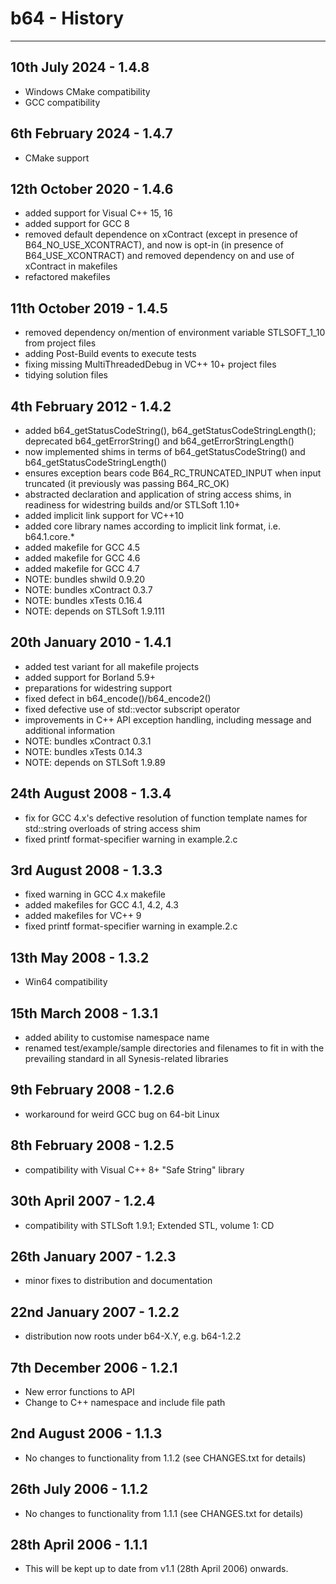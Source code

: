 # b64 - History


----


10th July 2024 - 1.4.8
----------------------

 * Windows CMake compatibility
 * GCC compatibility


6th February 2024 - 1.4.7
-------------------------

 * CMake support


12th October 2020 - 1.4.6
-------------------------

 * added support for Visual C++ 15, 16
 * added support for GCC 8
 * removed default dependence on xContract (except in presence of B64_NO_USE_XCONTRACT), and now is opt-in (in presence of B64_USE_XCONTRACT) and removed dependency on and use of xContract in makefiles
 * refactored makefiles


11th October 2019 - 1.4.5
-------------------------

* removed dependency on/mention of environment variable STLSOFT_1_10 from project files
* adding Post-Build events to execute tests
* fixing missing <RuntimeLibrary>MultiThreadedDebug</RuntimeLibrary> in VC++ 10+ project files
* tidying solution files


4th February 2012 - 1.4.2
-------------------------

 * added b64_getStatusCodeString(), b64_getStatusCodeStringLength(); deprecated b64_getErrorString() and b64_getErrorStringLength()
 * now implemented shims in terms of b64_getStatusCodeString() and b64_getStatusCodeStringLength()
 * ensures exception bears code B64_RC_TRUNCATED_INPUT when input truncated (it previously was passing B64_RC_OK)
 * abstracted declaration and application of string access shims, in readiness for widestring builds and/or STLSoft 1.10+
 * added implicit link support for VC++10
 * added core library names according to implicit link format, i.e. b64.1.core.*
 * added makefile for GCC 4.5
 * added makefile for GCC 4.6
 * added makefile for GCC 4.7
 * NOTE: bundles shwild 0.9.20
 * NOTE: bundles xContract 0.3.7
 * NOTE: bundles xTests 0.16.4
 * NOTE: depends on STLSoft 1.9.111


20th January 2010 - 1.4.1
-------------------------

 * added test variant for all makefile projects
 * added support for Borland 5.9+
 * preparations for widestring support
 * fixed defect in b64_encode()/b64_encode2()
 * fixed defective use of std::vector subscript operator
 * improvements in C++ API exception handling, including message and additional information
 * NOTE: bundles xContract 0.3.1
 * NOTE: bundles xTests 0.14.3
 * NOTE: depends on STLSoft 1.9.89


24th August 2008 - 1.3.4
------------------------

 * fix for GCC 4.x's defective resolution of function template names for
   std::string overloads of string access shim
 * fixed printf format-specifier warning in example.2.c


3rd August 2008 - 1.3.3
-----------------------

 * fixed warning in GCC 4.x makefile
 * added makefiles for GCC 4.1, 4.2, 4.3
 * added makefiles for VC++ 9
 * fixed printf format-specifier warning in example.2.c


13th May 2008 - 1.3.2
---------------------

 * Win64 compatibility


15th March 2008 - 1.3.1
-----------------------

 * added ability to customise namespace name
 * renamed test/example/sample directories and filenames to fit in with the
   prevailing standard in all Synesis-related libraries


9th February 2008 - 1.2.6
-------------------------

 * workaround for weird GCC bug on 64-bit Linux


8th February 2008 - 1.2.5
-------------------------

 * compatibility with Visual C++ 8+ "Safe String" library


30th April 2007 - 1.2.4
-----------------------

 * compatibility with STLSoft 1.9.1; Extended STL, volume 1: CD


26th January 2007 - 1.2.3
-------------------------

 * minor fixes to distribution and documentation


22nd January 2007 - 1.2.2
-------------------------

 * distribution now roots under b64-X.Y, e.g. b64-1.2.2


7th December 2006 - 1.2.1
-------------------------

 * New error functions to API
 * Change to C++ namespace and include file path


2nd August 2006 - 1.1.3
------------------------------

 * No changes to functionality from 1.1.2
  (see CHANGES.txt for details)


26th July 2006 - 1.1.2
------------------------------

 * No changes to functionality from 1.1.1
  (see CHANGES.txt for details)


28th April 2006 - 1.1.1
-------------------------------

 * This will be kept up to date from v1.1 (28th April 2006) onwards.


<!-- ########################### end of file ########################### -->

